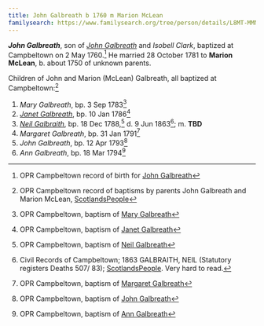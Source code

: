 ```yaml
---
title: John Galbreath b 1760 m Marion McLean
familysearch: https://www.familysearch.org/tree/person/details/L8MT-MMN
---
```

***John Galbreath***, son of [*John Galbreath*](galbreath-john-abt-1710.md) and *Isobell Clark*, baptized at Campbeltown on 2 May 1760.[^birth] He married 28 October 1781 to **Marion McLean**, b. about 1750 of unknown parents.

Children of John and Marion (McLean) Galbreath, all baptized at Campbeltown:[^oprchildren]

1. *Mary Galbreath*, bp. 3 Sep 1783[^mary-birth]
2. *[Janet Galbreath](galbreath-janet-1786.md)*, bp. 10 Jan 1786[^janet-birth]
3. *[Neil Galbraith](galbraith-neil-1788.md)*, bp. 18 Dec 1788,[^neil-birth] d. 9 Jun 1863[^neil-death]; m. **TBD**
4. *Margaret Galbreath*, bp. 31 Jan 1791[^margaret-birth]
5. *John Galbreath*, bp. 12 Apr 1793[^john-birth]
6. *Ann Galbreath*, bp. 18 Mar 1794[^ann-birth]

[^birth]: OPR Campbeltown record of birth for [John Galbreath](/sources/opr-campbeltown-births.md#1760-05-02-john-galbreath)

[^oprchildren]: OPR Campbeltown record of baptisms by parents John Galbreath and Marion McLean, [ScotlandsPeople](https://www.scotlandspeople.gov.uk/record-results?search_type=people&event=%28B%20OR%20C%20OR%20S%29&record_type%5B0%5D=opr_births&church_type=Old%20Parish%20Registers&dl_cat=church&dl_rec=church-births-baptisms&surname=galbreath&surname_so=exact&forename_so=starts&from_year=1783&to_year=1800&parent_names=mclean&parent_names_so=fuzzy&parent_name_two_so=exact&record=Church%20of%20Scotland%20%28old%20parish%20registers%29%20Roman%20Catholic%20Church%20Other%20churches&rd_real_name%5B0%5D=CAMPBELTOWN%20%28LANDWARD%29%20OR%20CAMPBELTOWN%20%28BURGH%29%20OR%20CAMPBELTOWN&rd_display_name%5B0%5D=CAMPBELTOWN%20%28LANDWARD%29%7CCAMPBELTOWN%20%28BURGH%29%7CCAMPBELTOWN_CAMPBELTOWN&rd_label%5B0%5D=CAMPBELTOWN&rd_name%5B0%5D=CAMPBELTOWN%20%2ALANDWARD%2A%20OR%20CAMPBELTOWN%20%2ABURGH%2A%20OR%20CAMPBELTOWN&sort=asc&order=Date&field=year)

[^mary-birth]: OPR Campbeltown, baptism of [Mary Galbreath](/sources/opr-campbeltown-births.md#1783-09-03-mary-galbreath)

[^janet-birth]: OPR Campbeltown, baptism of [Janet Galbreath](/sources/opr-campbeltown-births.md#1786-01-10-janet-galbreath)

[^neil-birth]: OPR Campbeltown, baptism of [Neil Galbreath](/sources/opr-campbeltown-births.md#1788-12-18-neill-galbreath)

[^neil-death]: Civil Records of Campbeltown; 1863 GALBRAITH, NEIL (Statutory registers Deaths 507/ 83); [ScotlandsPeople](https://www.scotlandspeople.gov.uk/view-image/nrs_stat_deaths/624420).  Very hard to read.

[^margaret-birth]: OPR Campbeltown, baptism of [Margaret Galbreath](/sources/opr-campbeltown-births.md#1791-01-31-margaret-galbreath)

[^john-birth]: OPR Campbeltown, baptism of [John Galbreath](/sources/opr-campbeltown-births.md#1793-04-12-john-galbreath)

[^ann-birth]: OPR Campbeltown, baptism of [Ann Galbreath](/sources/opr-campbeltown-births.md#1794-03-18-ann-galbreath)
